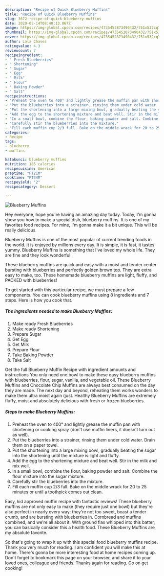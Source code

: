 ```yaml
---
description: "Recipe of Quick Blueberry Muffins"
title: "Recipe of Quick Blueberry Muffins"
slug: 3672-recipe-of-quick-blueberry-muffins
date: 2020-05-14T08:48:13.067Z
image: https://img-global.cpcdn.com/recipes/4735452873490432/751x532cq70/blueberry-muffins-recipe-main-photo.jpg
thumbnail: https://img-global.cpcdn.com/recipes/4735452873490432/751x532cq70/blueberry-muffins-recipe-main-photo.jpg
cover: https://img-global.cpcdn.com/recipes/4735452873490432/751x532cq70/blueberry-muffins-recipe-main-photo.jpg
author: Lola Chavez
ratingvalue: 4.3
reviewcount: 7
recipeingredient:
- " Fresh Blueberries"
- " Shortening"
- " Sugar"
- " Egg"
- " Milk"
- " Flour"
- " Baking Powder"
- " Salt"
recipeinstructions:
- "Preheat the oven to 400° and lightly grease the muffin pan with shortening or cooking spray (don&#39;t use muffin liners, it doesn&#39;t turn out as well)."
- "Put the blueberries into a strainer, rinsing them under cold water. Drain them on a paper towel."
- "Put the shortening into a large mixing bowl, gradually beating the sugar into the shortening until the mixture is light and fluffy."
- "Add the egg to the shortening mixture and beat well. Stir in the milk and mix well."
- "In a small bowl, combine the flour, baking powder and salt. Combine the flour mixture into the sugar mixture."
- "Carefully stir the blueberries into the mixture."
- "Fill each muffin cup 2/3 full. Bake on the middle wrack for 20 to 25 minutes or until a toothpick comes out clean."
categories:
- Recipe
tags:
- blueberry
- muffins

katakunci: blueberry muffins 
nutrition: 185 calories
recipecuisine: American
preptime: "PT21M"
cooktime: "PT34M"
recipeyield: "2"
recipecategory: Dessert

---
```



![Blueberry Muffins](https://img-global.cpcdn.com/recipes/4735452873490432/751x532cq70/blueberry-muffins-recipe-main-photo.jpg)

Hey everyone, hope you're having an amazing day today. Today, I'm gonna show you how to make a special dish, blueberry muffins. It is one of my favorites food recipes. For mine, I'm gonna make it a bit unique. This will be really delicious.

Blueberry Muffins is one of the most popular of current trending foods in the world. It is enjoyed by millions every day. It is simple, it is fast, it tastes yummy. Blueberry Muffins is something that I've loved my whole life. They are fine and they look wonderful.

These blueberry muffins are quick and easy with a moist and tender center bursting with blueberries and perfectly golden brown top. They are extra easy to make, too. These homemade blueberry muffins are light, fluffy, and PACKED with blueberries!


To get started with this particular recipe, we must prepare a few components. You can cook blueberry muffins using 8 ingredients and 7 steps. Here is how you cook that.

<!--inarticleads1-->

##### The ingredients needed to make Blueberry Muffins:

1. Make ready  Fresh Blueberries
1. Make ready  Shortening
1. Prepare  Sugar
1. Get  Egg
1. Get  Milk
1. Prepare  Flour
1. Take  Baking Powder
1. Take  Salt


Get the full Blueberry Muffin Recipe with ingredient amounts and instructions You only need one bowl to make these easy blueberry muffins with blueberries, flour, sugar, vanilla, and vegetable oil. These Blueberry Muffins and Chocolate Chip Muffins are always best consumed on the day they are made. The next day and beyond, reheating them works wonders to make them ultra moist again (just. Healthy Blueberry Muffins are extremely fluffy, moist and absolutely delicious with fresh or frozen blueberries. 

<!--inarticleads2-->

##### Steps to make Blueberry Muffins:

1. Preheat the oven to 400° and lightly grease the muffin pan with shortening or cooking spray (don&#39;t use muffin liners, it doesn&#39;t turn out as well).
1. Put the blueberries into a strainer, rinsing them under cold water. Drain them on a paper towel.
1. Put the shortening into a large mixing bowl, gradually beating the sugar into the shortening until the mixture is light and fluffy.
1. Add the egg to the shortening mixture and beat well. Stir in the milk and mix well.
1. In a small bowl, combine the flour, baking powder and salt. Combine the flour mixture into the sugar mixture.
1. Carefully stir the blueberries into the mixture.
1. Fill each muffin cup 2/3 full. Bake on the middle wrack for 20 to 25 minutes or until a toothpick comes out clean.


Easy, kid approved muffin recipe with fantastic reviews! These blueberry muffins are not only easy to make (they require just one bowl) but they&#39;re also perfect in nearly every way: they&#39;re not too sweet, boast a tender crumb, and are bursting with blueberries in. Cornbread and muffins combined, and we&#39;re all about it. With ground flax whipped into this batter, you can basically consider this a health food. These Blueberry Muffins are my absolute favorite. 

So that's going to wrap it up with this special food blueberry muffins recipe. Thank you very much for reading. I am confident you will make this at home. There's gonna be more interesting food at home recipes coming up. Don't forget to bookmark this page on your browser, and share it to your loved ones, colleague and friends. Thanks again for reading. Go on get cooking!

